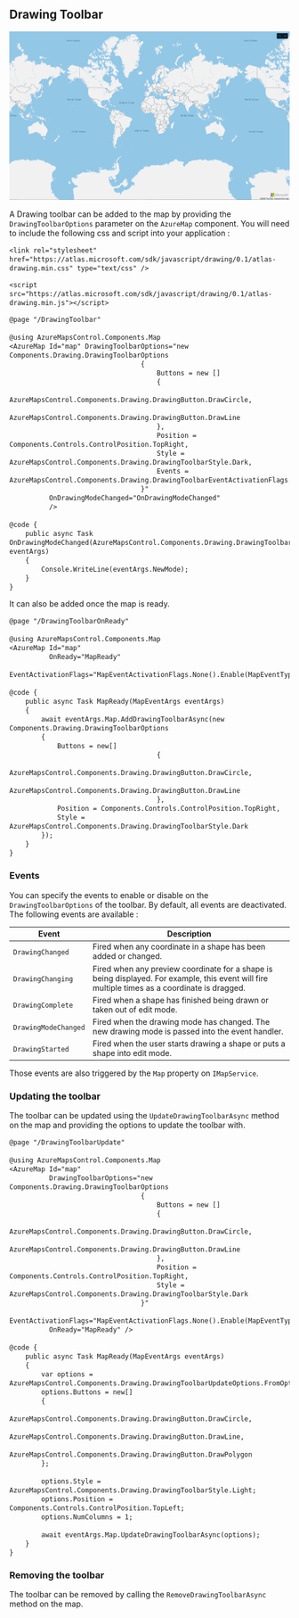 ## Drawing Toolbar

![Drawing Toolbar](../assets/drawingtoolbar.png)

A Drawing toolbar can be added to the map by providing the `DrawingToolbarOptions` parameter on the `AzureMap` component. You will need to include the following css and script into your application :

```
<link rel="stylesheet" href="https://atlas.microsoft.com/sdk/javascript/drawing/0.1/atlas-drawing.min.css" type="text/css" />
```

```
<script src="https://atlas.microsoft.com/sdk/javascript/drawing/0.1/atlas-drawing.min.js"></script>
```

```
@page "/DrawingToolbar"

@using AzureMapsControl.Components.Map
<AzureMap Id="map" DrawingToolbarOptions="new Components.Drawing.DrawingToolbarOptions
                                 {
                                     Buttons = new []
                                     {
                                         AzureMapsControl.Components.Drawing.DrawingButton.DrawCircle,
                                         AzureMapsControl.Components.Drawing.DrawingButton.DrawLine
                                     },
                                     Position = Components.Controls.ControlPosition.TopRight,
                                     Style = AzureMapsControl.Components.Drawing.DrawingToolbarStyle.Dark,
                                     Events = AzureMapsControl.Components.Drawing.DrawingToolbarEventActivationFlags.All()
                                 }"
          OnDrawingModeChanged="OnDrawingModeChanged"
          />

@code {
    public async Task OnDrawingModeChanged(AzureMapsControl.Components.Drawing.DrawingToolbarModeEventArgs eventArgs)
    {
        Console.WriteLine(eventArgs.NewMode);
    }
}
```

It can also be added once the map is ready.

```
@page "/DrawingToolbarOnReady"

@using AzureMapsControl.Components.Map
<AzureMap Id="map"
          OnReady="MapReady"
          EventActivationFlags="MapEventActivationFlags.None().Enable(MapEventType.Ready)"/>

@code {
    public async Task MapReady(MapEventArgs eventArgs)
    {
        await eventArgs.Map.AddDrawingToolbarAsync(new Components.Drawing.DrawingToolbarOptions
        {
            Buttons = new[]
                                     {
                                         AzureMapsControl.Components.Drawing.DrawingButton.DrawCircle,
                                         AzureMapsControl.Components.Drawing.DrawingButton.DrawLine
                                     },
            Position = Components.Controls.ControlPosition.TopRight,
            Style = AzureMapsControl.Components.Drawing.DrawingToolbarStyle.Dark
        });
    }
}
```

### Events

You can specify the events to enable or disable on the `DrawingToolbarOptions` of the toolbar. By default, all events are deactivated. The following events are available : 

| Event | Description |
| -- | -- |
| `DrawingChanged` | Fired when any coordinate in a shape has been added or changed. |
| `DrawingChanging` | Fired when any preview coordinate for a shape is being displayed. For example, this event will fire multiple times as a coordinate is dragged. |
| `DrawingComplete` | Fired when a shape has finished being drawn or taken out of edit mode. |
| `DrawingModeChanged` | Fired when the drawing mode has changed. The new drawing mode is passed into the event handler. |
| `DrawingStarted` | Fired when the user starts drawing a shape or puts a shape into edit mode. |

Those events are also triggered by the `Map` property on `IMapService`.

### Updating the toolbar

The toolbar can be updated using the `UpdateDrawingToolbarAsync` method on the map and providing the options to update the toolbar with.

```
@page "/DrawingToolbarUpdate"

@using AzureMapsControl.Components.Map
<AzureMap Id="map"
          DrawingToolbarOptions="new Components.Drawing.DrawingToolbarOptions
                                 {
                                     Buttons = new []
                                     {
                                         AzureMapsControl.Components.Drawing.DrawingButton.DrawCircle,
                                         AzureMapsControl.Components.Drawing.DrawingButton.DrawLine
                                     },
                                     Position = Components.Controls.ControlPosition.TopRight,
                                     Style = AzureMapsControl.Components.Drawing.DrawingToolbarStyle.Dark
                                 }"
          EventActivationFlags="MapEventActivationFlags.None().Enable(MapEventType.Ready)"
          OnReady="MapReady" />

@code {
    public async Task MapReady(MapEventArgs eventArgs)
    {
        var options = AzureMapsControl.Components.Drawing.DrawingToolbarUpdateOptions.FromOptions(eventArgs.Map.DrawingToolbarOptions);
        options.Buttons = new[]
        {
            AzureMapsControl.Components.Drawing.DrawingButton.DrawCircle,
            AzureMapsControl.Components.Drawing.DrawingButton.DrawLine,
            AzureMapsControl.Components.Drawing.DrawingButton.DrawPolygon
        };

        options.Style = AzureMapsControl.Components.Drawing.DrawingToolbarStyle.Light;
        options.Position = Components.Controls.ControlPosition.TopLeft;
        options.NumColumns = 1;

        await eventArgs.Map.UpdateDrawingToolbarAsync(options);
    }
}
```

### Removing the toolbar

The toolbar can be removed by calling the `RemoveDrawingToolbarAsync` method on the map.